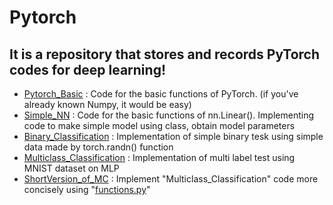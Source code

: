 # Pytorch

## It is a repository that stores and records PyTorch codes for deep learning!<br>
 - [Pytorch_Basic](https://github.com/hoya9802/Pytorch/blob/main/Pytorch_Basic.ipynb) : Code for the basic functions of PyTorch. (if you've already known Numpy, it would be easy)<br> 
 - [Simple_NN](https://github.com/hoya9802/Pytorch/blob/main/Simple_NN.ipynb) : Code for the basic functions of nn.Linear(). Implementing code to make simple model using class, obtain model parameters<br>
 - [Binary_Classification](https://github.com/hoya9802/Pytorch/blob/main/Binary_Classification.ipynb) : Implementation of simple binary tesk using simple data made by torch.randn() function
 - [Multiclass_Classification](https://github.com/hoya9802/Pytorch/blob/main/Multiclass_Classification.ipynb) : Implementation of multi label test using MNIST dataset on MLP 
 - [ShortVersion_of_MC](https://github.com/hoya9802/Pytorch/blob/main/ShortVersion_of_MC.ipynb) : Implement "Multiclass_Classification" code more concisely using "[functions.py](https://github.com/hoya9802/Pytorch/blob/main/functions.py)"
